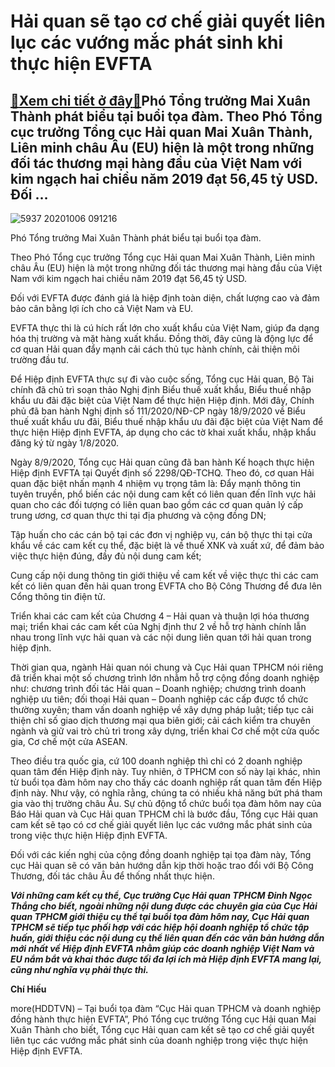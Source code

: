 Hải quan sẽ tạo cơ chế giải quyết liên lục các vướng mắc phát sinh khi thực hiện EVFTA
======================================================================================

[:gift:Xem chi tiết ở đây:gift:](https://hddtvn.com/hai-quan-se-tao-co-che-giai-quyet-lien-luc-cac-vuong-mac-phat-sinh-khi-thuc-hien-evfta/)Phó Tổng trưởng Mai Xuân Thành phát biểu tại buổi tọa đàm. Theo Phó Tổng cục trưởng Tổng cục Hải quan Mai Xuân Thành, Liên minh châu Âu (EU) hiện là một trong những đối tác thương mại hàng đầu của Việt Nam với kim ngạch hai chiều năm 2019 đạt 56,45 tỷ USD. Đối …
----------------------------------------------------------------------------------------------------------------------------------------------------------------------------------------------------------------------------------------------------------------------





![5937 20201006 091216](https://haiquanonline.com.vn/stores/news_dataimages/hoalt/102020/06/10/in_article/5937_20201006_091216.jpg?rt=20201007085324 "undefined")


Phó Tổng trưởng Mai Xuân Thành phát biểu tại buổi tọa đàm.



Theo Phó Tổng cục trưởng Tổng cục Hải quan Mai Xuân Thành, Liên minh châu Âu (EU) hiện là một trong những đối tác thương mại hàng đầu của Việt Nam với kim ngạch hai chiều năm 2019 đạt 56,45 tỷ USD.


Đối với EVFTA được đánh giá là hiệp định toàn diện, chất lượng cao và đảm bảo cân bằng lợi ích cho cả Việt Nam và EU.


EVFTA thực thi là cú hích rất lớn cho xuất khẩu của Việt Nam, giúp đa dạng hóa thị trường và mặt hàng xuất khẩu. Đồng thời, đây cũng là động lực để cơ quan Hải quan đẩy mạnh cải cách thủ tục hành chính, cải thiện môi trường đầu tư.


Để Hiệp định EVFTA thực sự đi vào cuộc sống, Tổng cục Hải quan, Bộ Tài chính đã chủ trì soạn thảo Nghị định Biểu thuế xuất khẩu, Biểu thuế nhập khẩu ưu đãi đặc biệt của Việt Nam để thực hiện Hiệp định. Mới đây, Chính phủ đã ban hành Nghị định số 111/2020/NĐ-CP ngày 18/9/2020 về Biểu thuế xuất khẩu ưu đãi, Biểu thuế nhập khẩu ưu đãi đặc biệt của Việt Nam để thực hiện Hiệp định EVFTA, áp dụng cho các tờ khai xuất khẩu, nhập khẩu đăng ký từ ngày 1/8/2020.


Ngày 8/9/2020, Tổng cục Hải quan cũng đã ban hành Kế hoạch thực hiện Hiệp định EVFTA tại Quyết định số 2298/QĐ-TCHQ. Theo đó, cơ quan Hải quan đặc biệt nhấn mạnh 4 nhiệm vụ trọng tâm là: Đẩy mạnh thông tin tuyên truyền, phổ biến các nội dung cam kết có liên quan đến lĩnh vực hải quan cho các đối tượng có liên quan bao gồm các cơ quan quản lý cấp trung ương, cơ quan thực thi tại địa phương và cộng đồng DN;


Tập huấn cho các cán bộ tại các đơn vị nghiệp vụ, cán bộ thực thi tại cửa khẩu về các cam kết cụ thể, đặc biệt là về thuế XNK và xuất xứ, để đảm bảo việc thực hiện đúng, đầy đủ nội dung cam kết;


Cung cấp nội dung thông tin giới thiệu về cam kết về việc thực thi các cam kết có liên quan đến hải quan trong EVFTA cho Bộ Công Thương để đưa lên Cổng thông tin điện tử.


Triển khai các cam kết của Chương 4 – Hải quan và thuận lợi hóa thương mại; triển khai các cam kết của Nghị định thư 2 về hỗ trợ hành chính lẫn nhau trong lĩnh vực hải quan và các nội dung liên quan tới hải quan trong hiệp định.


Thời gian qua, ngành Hải quan nói chung và Cục Hải quan TPHCM nói riêng đã triển khai một số chương trình lớn nhằm hỗ trợ cộng đồng doanh nghiệp như: chương trình đối tác Hải quan – Doanh nghiệp; chương trình doanh nghiệp ưu tiên; đối thoại Hải quan – Doanh nghiệp các cấp được tổ chức thường xuyên; tham vấn doanh nghiệp về xây dựng pháp luật; tiếp tục cải thiện chỉ số giao dịch thương mại qua biên giới; cải cách kiểm tra chuyên ngành và giữ vai trò chủ trì trong xây dựng, triển khai Cơ chế một cửa quốc gia, Cơ chế một cửa ASEAN.


Theo điều tra quốc gia, cứ 100 doanh nghiệp thì chỉ có 2 doanh nghiệp quan tâm đến Hiệp định này. Tuy nhiên, ở TPHCM con số này lại khác, nhìn từ buổi tọa đàm hôm nay cho thấy các doanh nghiệp rất quan tâm đến Hiệp định này. Như vậy, có nghĩa rằng, chúng ta có nhiều khả năng bứt phá tham gia vào thị trường châu Âu. Sự chủ động tổ chức buổi tọa đàm hôm nay của Báo Hải quan và Cục Hải quan TPHCM chỉ là bước đầu, Tổng cục Hải quan cam kết sẽ tạo có cơ chế giải quyết liên lục các vướng mắc phát sinh của trong việc thực hiện Hiệp định EVFTA.


Đối với các kiến nghị của cộng đồng doanh nghiệp tại tọa đàm này, Tổng cục Hải quan sẽ có văn bản hướng dẫn kịp thời hoặc trao đổi với Bộ Công Thương, đối tác châu Âu để thống nhất thực hiện.





***Với những cam kết cụ thể, Cục trưởng Cục Hải quan TPHCM Đinh Ngọc Thắng cho biết, ngoài những nội dung được các chuyên gia của Cục Hải quan TPHCM giới thiệu cụ thể tại buổi tọa đàm hôm nay, Cục Hải quan TPHCM sẽ tiếp tục phối hợp với các hiệp hội doanh nghiệp tổ chức tập huấn, giới thiệu các nội dung cụ thể liên quan đến các văn bản hướng dẫn mới nhất về Hiệp định EVFTA nhằm giúp các doanh nghiệp Việt Nam và EU nắm bắt và khai thác được tối đa lợi ích mà Hiệp định EVFTA mang lại, cũng như nghĩa vụ phải thực thi.***




**Chí Hiếu**



more(HDDTVN) – Tại buổi tọa đàm “Cục Hải quan TPHCM và doanh nghiệp đồng hành thực hiện EVFTA”, Phó Tổng cục trưởng Tổng cục Hải quan Mai Xuân Thành cho biết, Tổng cục Hải quan cam kết sẽ tạo cơ chế giải quyết liên tục các vướng mắc phát sinh của doanh nghiệp trong việc thực hiện Hiệp định EVFTA.

